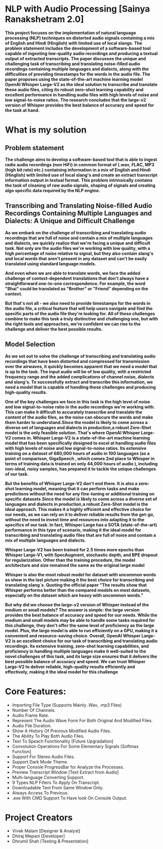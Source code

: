 # NLP with Audio Processing [Sainya Ranakshetram 2.0]
**This project focuses on the implementation of natural language processing (NLP) techniques on distorted audio signals containing a mix of English and Hindi (Hinglish) with limited use of local slangs. The problem statement includes the development of a software-based tool capable of ingesting low-quality audio recordings and producing a textual output of extracted transcripts. The paper discusses the unique and challenging task of transcribing and translating noise-filled audio recordings containing multiple languages and dialects, along with the difficulties of providing timestamps for the words in the audio file. The paper proposes using the state-of-the-art machine learning model OpenAI Whisper Large-V2 as the ideal solution to transcribe and translate these audio files, citing its robust zero-shot learning capability and excellent performance in handling audio files with high levels of noise and low signal-to-noise ratios. The research concludes that the large-v2 version of Whisper provides the best balance of accuracy and speed for the task at hand.**

# What is my solution

## Problem statement

**The challenge aims to develop a software-based tool that is able to ingest
radio audio recordings (non HiFi) in common format of (.wav, FLAC, MP3 (high bit
rate) etc.) containing information in a mix of English and Hindi (Hinglish) with limited
use of local slang's and create an extract transcript information output in textual
format. This problem intrinsically contains the task of cleaning of raw audio signals,
shaping of signals and creating algo specific data required by the NLP engine.**

## Transcribing and Translating Noise-filled Audio Recordings Containing Multiple Languages and Dialects: A Unique and Difficult Challenge

**As we embark on the challenge of transcribing and translating audio recordings that are full of noise and contain a
mix
of multiple languages and dialects, we quickly realize that we're facing a unique and difficult task. Not only are the
audio files we're working with low quality, with a high percentage of noise relative to signal, but they also contain
slang's and local words that aren't present in any dataset and can't be easily translated using standard language
models.**

**And even when we are able to translate words, we face the added challenge of context-dependent translations that don't
always have a straightforward one-to-one correspondence. For example, the word "Bhai" could be translated as "Brother"
or "Friend" depending on the context.**

**But that's not all - we also need to provide timestamps for the words in the audio file, a critical feature that will
help users navigate and find the specific parts of the audio file they're looking for. All of these challenges combine
to make this task a truly distinctive and challenging one, but with the right tools and approaches, we're confident we
can
rise to the challenge and deliver the best possible results.**

## Model Selection

**As we set out to solve the challenge of transcribing and translating audio recordings that have been distorted and
compressed for transmission over the airwaves, it quickly becomes apparent that we need a model that is up to the task.
The input audio will be of low quality, with a restricted frequency range and the added complications of channel noise,
dialects and slang's. To successfully extract and transcribe this information, we need a model that is capable of
handling these challenges and producing high-quality results.**

**One of the key challenges we face in this task is the high level of noise and low signal-to-noise ratio in the audio
recordings we're working with. This can make it difficult to accurately transcribe and translate the content of the
audio files, as the noise can obscure the words and make them harder to understand.Since the model is likely to
come across a diverse set of languages and dialects in production,a robust Zero-Shot model is the only feasible
solution. That's where OpenAI Whisper Large-V2
comes in. Whisper Large-V2 is a state-of-the-art machine learning model that has been specifically designed to excel at
handling audio files with high levels of noise and low signal-to-noise ratios. Its extensive training on a dataset of
680,000 hours of audio in 100 languages (as a point of comparison, GigaSpeech , which comes 2nd place to Whisper in
terms of training data is trained on only 44,000 hours of audio ), including non-ideal, noisy samples, has prepared it
to tackle the unique challenges of our task.**

**But the benefits of Whisper Large-V2 don't end there. It is also a zero-shot learning model, meaning that it can
perform tasks and make predictions without the need for any fine-tuning or additional training on specific
datasets.Since the model is likely to
come across a diverse set of languages and dialects in production,a robust Zero-Shot model is the ideal approach.
This makes it a highly efficient and effective choice for our needs, as we can rely on it to deliver reliable results
from the
get-go, without the need to invest time and resources into adapting it to the specifics of our task. In fact, Whisper
Large has a SOTA (state-of-the-art) performance in this type of scenario, making it the ideal model for transcribing and
translating audio files that are full of noise and contain a mix of multiple languages and dialects.**

**Whisper Large-V2 has been trained for 2.5 times more epochs than Whisper Large-V1, with SpecAugment, stochastic depth,
and BPE dropout for regularization. Other than the training procedure, the model architecture and size remained the same
as the original large model**

**Whisper is also the most robust model for dataset with uncommon words as show in the last picture making it the best
choice
for transcribing and translating slang`s. Quoting the official paper "The results show that Whisper performs better than the compared models on most datasets,
especially on the  dataset which are heavy with
uncommon words."**

**But why did we choose the large-v2 version of Whisper instead of the medium or small models? The answer is simple: the
large version provides the best
balance of accuracy and speed for our needs. While the medium and small models may be able to handle some tasks
required for this challenge, they don't offer the same level of proficiency as the large model. Plus, the large model is
able to run efficiently on a GPU, making it a convenient and resource-saving choice. Overall, OpenAI Whisper Large-V2 is
an excellent choice for our task of transcribing and translating audio recordings. Its
extensive training, zero-shot learning capabilities, and proficiency in handling multiple languages make it well-suited
to the novel challenges of this task, and its large size ensures that it delivers the best possible balance of
accuracy and speed. We can trust Whisper Large-V2 to deliver reliable, high-quality results efficiently and effectively,
making
it the ideal model for this challenge**

# Core Features:
* Importing File Type (Supports Mainly .Wav, .mp3 Files)
* Number Of Channels.
* Audio Frame Rate.
* Represent The Audio Wave Form For Both Original And Modified Files.
* Audio File Duration.
* Show A History Of Previous Modified Audio Files.
* The Ability To Play Both Audio Files.
* Text To Speach Functionality [Future Upgradation]
* Convolution Operations For Some Elementary Signals [Softmax Function]
* Support For Stereo Audio Files.
* Support Dark Mode Theme.
* Proper Console ProgressBar for Analyze the Processes.
* Preview Transcript Window [Text Extract from Audio]
* Multi-language Converting Support.
* 9 Types NLP Filters To Apply On Transcript.
* Downloadable Text From Same Window Only.
* Always Access To Previous.
* .exe With CMD Support To Have look On Console Output.

# Project Creators
* Vivek Malam [Designer & Analyst]
* Dhiraj Mepani [Developer]
* Dhrumil Shah [Testing & Presentation]
